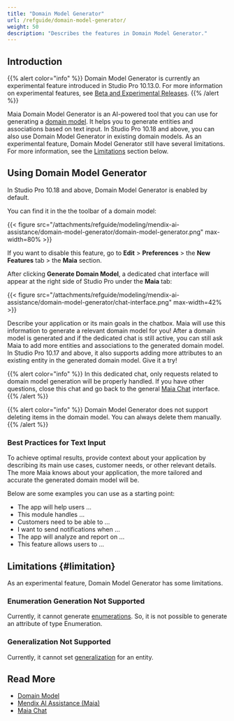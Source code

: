 ```yaml
---
title: "Domain Model Generator"
url: /refguide/domain-model-generator/
weight: 50
description: "Describes the features in Domain Model Generator."
---
```


## Introduction

{{% alert color="info" %}}
Domain Model Generator is currently an experimental feature introduced in Studio Pro 10.13.0. For more information on experimental features, see [Beta and Experimental Releases](/releasenotes/beta-features/).
{{% /alert %}}

Maia Domain Model Generator is an AI-powered tool that you can use for generating a [domain model](/refguide/domain-model/). It helps you to generate entities and associations based on text input. In Studio Pro 10.18 and above, you can also use Domain Model Generator in existing domain models. As an experimental feature, Domain Model Generator still have several limitations. For more information, see the [Limitations](#limitation) section below.

## Using Domain Model Generator

In Studio Pro 10.18 and above, Domain Model Generator is enabled by default.

You can find it in the the toolbar of a domain model:

{{< figure src="/attachments/refguide/modeling/mendix-ai-assistance/domain-model-generator/domain-model-generator.png" max-width=80% >}}

If you want to disable this feature, go to **Edit** > **Preferences** > the **New Features** tab > the **Maia** section.

After clicking **Generate Domain Model**, a dedicated chat interface will appear at the right side of Studio Pro under the **Maia** tab:

{{< figure src="/attachments/refguide/modeling/mendix-ai-assistance/domain-model-generator/chat-interface.png" max-width=42% >}}

Describe your application or its main goals in the chatbox. Maia will use this information to generate a relevant domain model for you! After a domain model is generated and if the dedicated chat is still active, you can still ask Maia to add more entities and associations to the generated domain model. In Studio Pro 10.17 and above, it also supports adding more attributes to an existing entity in the generated domain model. Give it a try!

{{% alert color="info" %}}
In this dedicated chat, only requests related to domain model generation will be properly handled. If you have other questions, close this chat and go back to the general [Maia Chat](/refguide/maia-chat/) interface.
{{% /alert %}}

{{% alert color="info" %}}
Domain Model Generator does not support deleting items in the domain model. You can always delete them manually. 
{{% /alert %}}
 
### Best Practices for Text Input

To achieve optimal results, provide context about your application by describing its main use cases, customer needs, or other relevant details. The more Maia knows about your application, the more tailored and accurate the generated domain model will be.

Below are some examples you can use as a starting point:

* The app will help users ...
* This module handles ...
* Customers need to be able to ...
* I want to send notifications when ...
* The app will analyze and report on ...
* This feature allows users to ...

## Limitations {#limitation}

As an experimental feature, Domain Model Generator has some limitations.

### Enumeration Generation Not Supported

Currently, it cannot generate [enumerations](/refguide/enumerations/). So, it is not possible to generate an attribute of type Enumeration.

### Generalization Not Supported

Currently, it cannot set [generalization](/refguide/generalization-and-association/) for an entity.

## Read More

* [Domain Model](/refguide/domain-model/)
* [Mendix AI Assistance (Maia)](/refguide/mendix-ai-assistance/)
* [Maia Chat](/refguide/maia-chat/)
